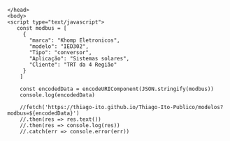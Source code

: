 <html>  
    <head>
        
    </head>
    <body>
    <script type="text/javascript">
       const modbus = [
         {
           "marca": "Khomp Eletronicos",
           "modelo": "IED302",
           "Tipo": "conversor",
           "Aplicação": "Sistemas solares",
           "Cliente": "TRT da 4 Região"
         }
        ]

        const encodedData = encodeURIComponent(JSON.stringify(modbus))        
        console.log(encodedData)
        
        //fetch('https://thiago-ito.github.io/Thiago-Ito-Publico/modelos?modbus=${encodedData}')
        //.then(res => res.text())
        //.then(res => console.log(res))
        //.catch(err => console.error(err))
</script>
    </body>
</html>

